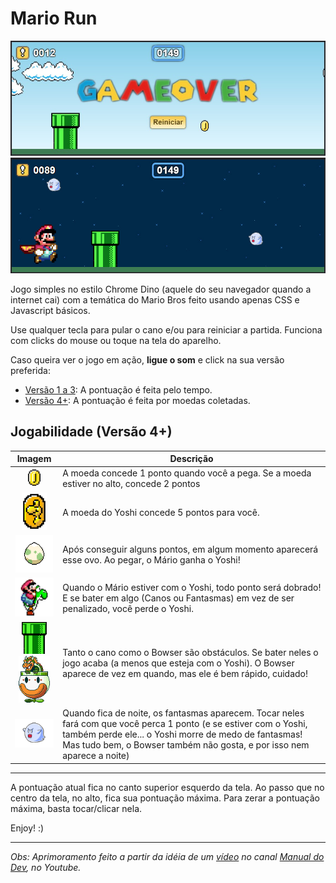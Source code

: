 # Mario Run

![Screenshot](img/readme.jpg)
![Screenshot](img/readme2.jpg)

Jogo simples no estilo Chrome Dino (aquele do seu navegador quando a internet cai) com a temática do Mario Bros feito usando apenas CSS e Javascript básicos.

Use qualquer tecla para pular o cano e/ou para reiniciar a partida. Funciona com clicks do mouse ou toque na tela do aparelho.

Caso queira ver o jogo em ação, **ligue o som** e click na sua versão preferida:

- [Versão 1 a 3](http://52.11.182.22/mario/): A pontuação é feita pelo tempo.
- [Versão 4+](http://52.11.182.22/mario2/): A pontuação é feita por moedas coletadas.

## Jogabilidade (Versão 4+)

|                                                     Imagem                                                     | Descrição                                                                                                                                                                                                                                            |
|:--------------------------------------------------------------------------------------------------------------:|------------------------------------------------------------------------------------------------------------------------------------------------------------------------------------------------------------------------------------------------------|
|                               <img src="img/coin.png" alt="Moeda" width="20" />                                | A moeda concede 1 ponto quando você a pega. Se a moeda estiver no alto, concede 2 pontos                                                                                                                                                             |
|                        <img src="img/yoshi-coin.gif" alt="Moeda do Yoshi" width="40" />                        | A moeda do Yoshi concede 5 pontos para você.                                                                                                                                                                                                         |
|                              <img src="img/egg-yoshi.gif" alt="Ovo" width="60" />                              | Após conseguir alguns pontos, em algum momento aparecerá esse ovo. Ao pegar, o Mário ganha o Yoshi!                                                                                                                                                  |
|                       <img src="img/mario-yoshi.gif" alt="Mario com Yoshi" width="80" />                       | Quando o Mário estiver com o Yoshi, todo ponto será dobrado! E se bater em algo (Canos ou Fantasmas) em vez de ser penalizado, você perde o Yoshi.                                                                                                   |
| <img src="img/pipe.png" alt="Cano" width="40" /><img src="img/bowser.gif" alt="Mario com Yoshi" width="50"  /> | Tanto o cano como o Bowser são obstáculos. Se bater neles o jogo acaba (a menos que esteja com o Yoshi). O Bowser aparece de vez em quando, mas ele é bem rápido, cuidado!                                                                           |
|                              <img src="img/boo.gif" alt="Fantasma" width="80" />                               | Quando fica de noite, os fantasmas aparecem. Tocar neles fará com que você perca 1 ponto (e se estiver com o Yoshi, também perde ele... o Yoshi morre de medo de fantasmas! Mas tudo bem, o Bowser também não gosta, e por isso nem aparece a noite) |

---

A pontuação atual fica no canto superior esquerdo da tela. Ao passo que no centro da tela, no alto, fica sua pontuação máxima. Para zerar a pontuação máxima, basta tocar/clicar nela.

Enjoy! :)

---

_Obs: Aprimoramento feito a partir da idéia de um [vídeo](https://youtu.be/r9buAwVBDhA) no canal [Manual do Dev](https://www.youtube.com/c/ManualdoDev), no Youtube._
